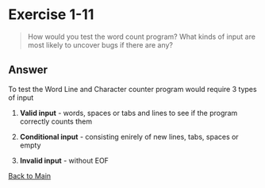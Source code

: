 # Exercise 1-11

> How would you test the word count program? What kinds of input are most likely to uncover bugs if there are any?

## Answer
To test the Word Line and Character counter program would require 3 types of input

1. **Valid input** -  words, spaces or tabs and lines to see if the program correctly counts them
	
2. **Conditional input** -  consisting enirely of new lines, tabs, spaces or empty

3. **Invalid input** - without EOF

[Back to Main](../readme.md)
